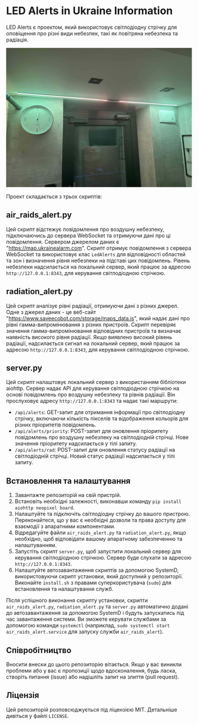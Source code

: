 # LED Alerts in Ukraine Information

LED Alerts є проектом, який використовує світлодіодну стрічку для оповіщення про різні види небезпек, такі як повітряна небезпека та радіація.

![aler_demo](misc/alert_demo.jpg)

Проект складається з трьох скриптів:

## air_raids_alert.py

Цей скрипт відстежує повідомлення про воздушну небезпеку, підключаючись до сервера WebSocket та отримуючи дані про ці повідомлення. Сервером джерелом даних є "<https://map.ukrainealarm.com>". Скрипт отримує повідомлення з сервера WebSocket та використовує клас `LedAlerts` для відповідності областей та зон і визначення рівня небезпеки на підставі цих повідомлень. Рівень небезпеки надсилається на локальний сервер, який працює за адресою `http://127.0.0.1:8343`, для керування світлодіодною стрічкою.

## radiation_alert.py

Цей скрипт аналізує рівні радіації, отримуючи дані з різних джерел. Одне з джерел даних - це веб-сайт "<https://www.saveecobot.com/storage/maps_data.js>", який надає дані про рівні гамма-випромінювання з різних пристроїв. Скрипт перевіряє значення гамма-випромінювання відповідних пристроїв та визначає наявність високого рівня радіації. Якщо виявлено високий рівень радіації, надсилається сигнал на локальний сервер, який працює за адресою `http://127.0.0.1:8343`, для керування світлодіодною стрічкою.

## server.py

Цей скрипт налаштовує локальний сервер з використанням бібліотеки aiohttp. Сервер надає API для керування світлодіодною стрічкою на основі повідомлень про воздушну небезпеку та рівнів радіації. Він прослуховує адресу `http://127.0.0.1:8343` та надає такі маршрути:

- `/api/alerts`: GET-запит для отримання інформації про світлодіодну стрічку, включаючи кількість пікселів та відображення кольорів для різних пріоритетів повідомлень.
- `/api/alerts/priority`: POST-запит для оновлення пріоритету повідомлень про воздушну небезпеку на світлодіодній стрічці. Нове значення пріоритету надсилається у тілі запиту.
- `/api/alerts/rad`: POST-запит для оновлення статусу радіації на світлодіодній стрічці. Новий статус радіації надсилається у тілі запиту.

## Встановлення та налаштування

1. Завантажте репозиторій на свій пристрій.
2. Встановіть необхідні залежності, виконавши команду `pip install aiohttp neopixel board`.
3. Налаштуйте та підключіть світлодіодну стрічку до вашого пристрою. Переконайтеся, що у вас є необхідні дозволи та права доступу для взаємодії з апаратними компонентами.
4. Відредагуйте файли `air_raids_alert.py` та `radiation_alert.py`, якщо необхідно, щоб відповідати вашому апаратному забезпеченню та налаштуванням.
5. Запустіть скрипт `server.py`, щоб запустити локальний сервер для керування світлодіодною стрічкою. Сервер буде слухати за адресою `http://127.0.0.1:8343`.
6. Налаштуйте автозавантаження скриптів за допомогою SystemD, використовуючи скрипт установки, який доступний у репозиторії. Виконайте `install.sh` з правами суперкористувача (`sudo`) для встановлення та налаштування служб.

Після успішного виконання скрипту установки, скрипти `air_raids_alert.py`, `radiation_alert.py` та `server.py` автоматично додані до автозавантаження за допомогою SystemD і будуть запускатись під час завантаження системи. Ви зможете керувати службами за допомогою команди `systemctl` (наприклад, `sudo systemctl start air_raids_alert.service` для запуску служби `air_raids_alert`).

## Співробітництво

Вносити внески до цього репозиторію вітається. Якщо у вас виникли проблеми або у вас є пропозиції щодо вдосконалення, будь ласка, створіть питання (issue) або надішліть запит на злиття (pull request).

## Ліцензія

Цей репозиторій розповсюджується під ліцензією MIT. Детальніше дивіться у файлі `LICENSE`.
